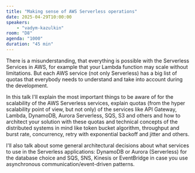 ```yaml
---
title: "Making sense of AWS Serverless operations"
date: 2025-04-29T10:00:00
speakers:
    - "vadym-kazulkin"
room: "D8"
agenda: "1000"
duration: "45 min"
---
```


There is a misunderstanding, that everything is possible with the Serverless Services in AWS, for example that your Lambda function may scale without limitations. But each AWS service (not only Serverless) has a big list of quotas that everybody needs to understand and take into account during the development.

In this talk I'll explain the most important things to be aware of for the scalability of the AWS Serverless services, explain quotas (from the hyper scalability point of view, but not only) of the services like API Gateway, Lambda, DynamoDB, Aurora Serverless, SQS, S3 and others and how to architect your solution with these quotas and technical concepts of the distributed systems in mind like token bucket algorithm, throughput and burst rate, concurrency, retry with exponential backoff and jitter and others.

I'll also talk about some general architectural decisions about what services to use in the Serverless applications: DynamoDB or Aurora (Serverless) for the database choice and SQS, SNS, Kinesis or EventBridge in case you use asynchronous communication/event-driven patterns.
